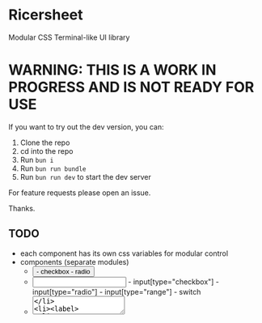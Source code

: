 # Ricersheet

Modular CSS Terminal-like UI library

# WARNING: THIS IS A WORK IN PROGRESS AND IS NOT READY FOR USE

If you want to try out the dev version, you can:
1. Clone the repo
2. cd into the repo
3. Run `bun i`
4. Run `bun run bundle`
5. Run `bun run dev` to start the dev server

For feature requests please open an issue.

Thanks.

## TODO

- each component has its own css variables for modular control
- components (separate modules)
  - <button>
      - checkbox
      - radio
  - <input>
      - input[type="checkbox"] 
      - input[type="radio"]
      - input[type="range"]
      - switch
  - <textarea>
  - <label>
  - <table>
  - <dialog>
      - popover (backdrop? + pointer events)
      - drawer / sheet
  - <select>
  - <details>
  - typography
  - tooltip (hover)
  - misc
    - badge (div[is-="badge"])
    - avatar (img[is-="avatar"])
    - card (div[is-="card"])
    - surface (div[is-="surface"], auto-surfacing utils)
    - skeleton (div[is-="skeleton])
- index.css (everything)
